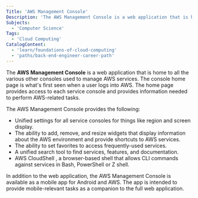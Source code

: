 ```yaml
---
Title: 'AWS Management Console'
Description: 'The AWS Management Console is a web application that is home to all the various other consoles used to manage AWS services.'
Subjects:
  - 'Computer Science'
Tags:
  - 'Cloud Computing'
CatalogContent:
  - 'learn/foundations-of-cloud-computing'
  - 'paths/back-end-engineer-career-path'
---
```


The **AWS Management Console** is a web application that is home to all the various other consoles used to manage AWS services. The console home page is what's first seen when a user logs into AWS.
The home page provides access to each service console and provides information needed to perform AWS-related tasks.

The AWS Management Console provides the following:

- Unified settings for all service consoles for things like region and screen display.
- The ability to add, remove, and resize widgets that display information about the AWS environment and provide shortcuts to AWS services.
- The ability to set favorites to access frequently-used services.
- A unified search tool to find services, features, and documentation.
- AWS CloudShell , a browser-based shell that allows CLI commands against services in Bash, PowerShell or Z shell.

In addition to the web application, the AWS Management Console is available as a mobile app for Android and AWS. The app is intended to provide mobile-relevant tasks as a companion to the full web application.

